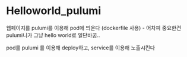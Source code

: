 # Helloworld_pulumi

웹페이지를 pulumi를 이용해 pod에 띄운다 (dockerfile 사용) - 어차피 중요한건 pulumi니가 그냥 hello world로 일단바꿈..

pod를 pulumi 를 이용해 deploy하고, service를 이용해 노출시킨다
